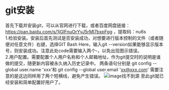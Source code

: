 # git安装
首先下载并安装git，可以从官网进行下载，或者百度网盘链接：https://pan.baidu.com/s/1jGlFnuOrYyJ5rMl7bxpFgg ，提取码：nu6s  
1.检验安装。安装后首先测试是否安装成功，对想要进行版本控制的文件（或者随便对任意文件）右键，选择GIT Bash Here，输入git --version如果能够显示版本号，则安装成功。注意此处code需要输入两个-，以免出现图示错误。  
2.用户配置。需要配置个人用户名称和个人邮箱地址，作为git提交时的说明是谁做的提交，随更新内容被永久纳入历史记录中。
两条语句分别是 git config --global user.name 'xxx'和  git config --global user.email 'xx@xxx.com'
需要注意的是这边同样用了两个短横线，避免产生错误。
![image找不到源](https://upload-images.jianshu.io/upload_images/16784779-3a8c1ba5453ad31f.png?imageMogr2/auto-orient/strip%7CimageView2/2/w/1240)
至此git就已经安装和简单配置好用户了。
